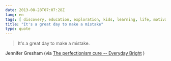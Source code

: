 ```yaml
---
date: 2013-08-28T07:07:28Z
lang: en
tags: [ discovery, education, exploration, kids, learning, life, motivation, patience, tolerance ]
title: "It's a great day to make a mistake"
type: quote
---
```


> It's a great day to make a mistake.

Jennifer Gresham (via [The perfectionism cure -- Everyday
Bright](http://www.youtube.com/watch?v=ZWNgwJZDW3E) )

